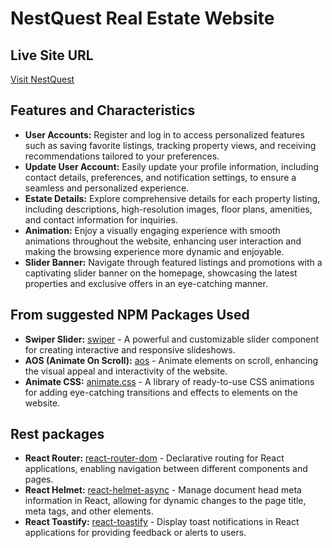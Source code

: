 # NestQuest Real Estate Website

## Live Site URL
[Visit NestQuest](https://nest-quest-a5aa5.web.app/)

## Features and Characteristics
- **User Accounts:** Register and log in to access personalized features such as saving favorite listings, tracking property views, and receiving recommendations tailored to your preferences.
- **Update User Account:** Easily update your profile information, including contact details, preferences, and notification settings, to ensure a seamless and personalized experience.
- **Estate Details:** Explore comprehensive details for each property listing, including descriptions, high-resolution images, floor plans, amenities, and contact information for inquiries.
- **Animation:** Enjoy a visually engaging experience with smooth animations throughout the website, enhancing user interaction and making the browsing experience more dynamic and enjoyable.
- **Slider Banner:** Navigate through featured listings and promotions with a captivating slider banner on the homepage, showcasing the latest properties and exclusive offers in an eye-catching manner.

## From suggested NPM Packages Used
- **Swiper Slider:** [swiper](https://www.npmjs.com/package/swiper) - A powerful and customizable slider component for creating interactive and responsive slideshows.
- **AOS (Animate On Scroll):** [aos](https://www.npmjs.com/package/aos) - Animate elements on scroll, enhancing the visual appeal and interactivity of the website.
- **Animate CSS:** [animate.css](https://www.npmjs.com/package/animate.css) - A library of ready-to-use CSS animations for adding eye-catching transitions and effects to elements on the website.


## Rest packages 
- **React Router:** [react-router-dom](https://www.npmjs.com/package/react-router-dom) - Declarative routing for React applications, enabling navigation between different components and pages.
- **React Helmet:** [react-helmet-async](https://www.npmjs.com/package/react-helmet-async) - Manage document head meta information in React, allowing for dynamic changes to the page title, meta tags, and other elements.
- **React Toastify:** [react-toastify](https://www.npmjs.com/package/react-toastify) - Display toast notifications in React applications for providing feedback or alerts to users.


